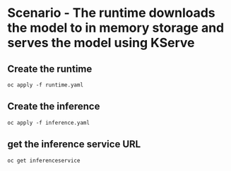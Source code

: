 # Scenario - The runtime downloads the model to in memory storage and serves the model using KServe
## Create the runtime
```
oc apply -f runtime.yaml
```

## Create the inference
```
oc apply -f inference.yaml
```

## get the inference service URL
```
oc get inferenceservice
```